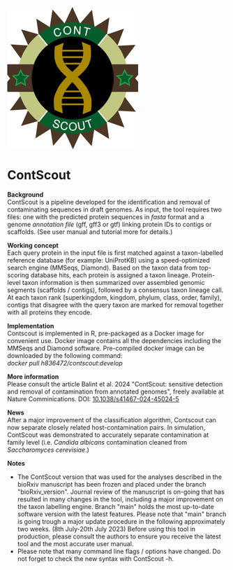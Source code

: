 ![en:ContScoutLogo](ContScoutLogoSmall.png)
# ContScout
**Background**  
ContScout is a pipeline developed for the identification and removal of contaminating sequences in draft genomes. As input, the tool requires two files: one with the predicted protein sequences in *fasta* format and a genome *annotation file* (gff, gff3 or gtf) linking protein IDs to contigs or scaffolds. (See user manual and tutorial more for details.)

**Working concept**  
Each query protein in the input file is first matched against a taxon-labelled reference database (for example: UniProtKB) using a speed-optimized search engine (MMSeqs, Diamond). Based on the taxon data from top-scoring database hits, each protein is assigned a taxon lineage. Protein-level taxon information is then summarized over assembled genomic segments (scaffolds / contigs), followed by a consensus taxon lineage call. At each taxon rank (superkingdom, kingdom, phylum, class, order, family), contigs that disagree with the query taxon are marked for removal together with all proteins they encode. 

**Implementation**  
Contscout is implemented in R, pre-packaged as a Docker image for convenient use. Docker image contains all the dependencies including the MMSeqs and Diamond software.
Pre-compiled docker image can be downloaded by the following command:  
*docker pull h836472/contscout:develop*

**More information**  
Please consult the article Balint et al. 2024 "ContScout: sensitive detection and removal of contamination from annotated genomes", freely available at Nature Comminications. DOI: [10.1038/s41467-024-45024-5](https://doi.org/10.1038/s41467-024-45024-5)

**News**  
After a major improvement of the classification algorithm, Contscout can now separate closely related host-contamination pairs. In simulation, ContScout was demonstrated to accurately separate contamination at family level (i.e.  *Candida albicans*  contamination cleaned from  *Saccharomyces cerevisiae*.)

**Notes**
* The ContScout version that was used for the analyses described in the bioRxiv manuscript has been frozen and placed under the branch "bioRxiv_version". Journal review of the manuscript is on-going that has resulted in many changes in the tool, including a major improvement on the taxon labelling engine. Branch "main" holds the most up-to-date software version with the latest features. Please note that "main" branch is going trough a major update procedure in the following approximately two weeks. (8th July-20th July 2023) Before using this tool in production, please consult the authors to ensure you receive the latest tool and the most accurate user manual.
* Please note that many command line flags / options have changed. Do not forget to check the new syntax with ContScout -h.

